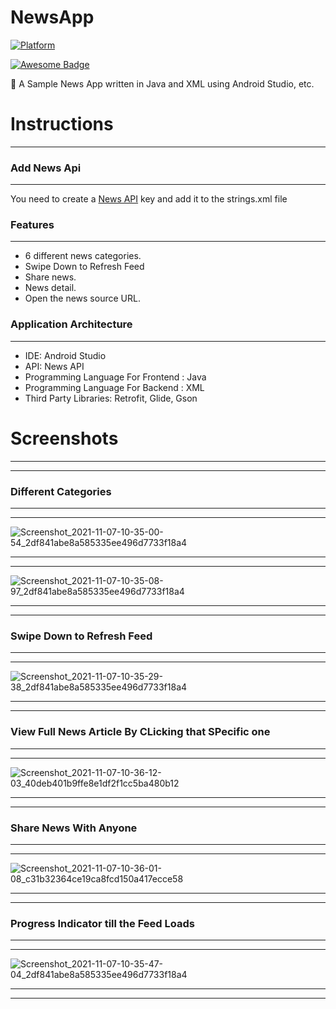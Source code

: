 # NewsApp

[![Platform](https://img.shields.io/badge/platform-Android-yellow.svg)](https://www.android.com)

[![Awesome Badge](https://cdn.rawgit.com/sindresorhus/awesome/d7305f38d29fed78fa85652e3a63e154dd8e8829/media/badge.svg)](https://java-lang.github.io/awesome-java)

📰 A Sample News App written in Java and XML using Android Studio, etc.

# Instructions
---
### Add News Api
---
You need to create a [News API](https://newsapi.org/) key and add it to the strings.xml file

### Features
---
- 6 different news categories.
- Swipe Down to Refresh Feed
- Share news.
- News detail.
- Open the news source URL.

### Application Architecture
---
- IDE: Android Studio
- API: News API
- Programming Language For Frontend : Java
- Programming Language For Backend : XML
- Third Party Libraries: Retrofit, Glide, Gson

# Screenshots 
---
---

### Different Categories
---
---

![Screenshot_2021-11-07-10-35-00-54_2df841abe8a585335ee496d7733f18a4](https://user-images.githubusercontent.com/88925310/140634067-36d23cf2-c5be-47a8-9655-c868620e3147.jpg)

---
---

![Screenshot_2021-11-07-10-35-08-97_2df841abe8a585335ee496d7733f18a4](https://user-images.githubusercontent.com/88925310/140634071-5ce3fb4a-f829-4f7a-b8ac-2b1262b55b60.jpg)

---
---
### Swipe Down to Refresh Feed
---
---
![Screenshot_2021-11-07-10-35-29-38_2df841abe8a585335ee496d7733f18a4](https://user-images.githubusercontent.com/88925310/140634072-854652fe-bcc4-46fe-875f-33292f17ce0d.jpg)

---
---

### View Full News Article By CLicking that SPecific one
---
---
![Screenshot_2021-11-07-10-36-12-03_40deb401b9ffe8e1df2f1cc5ba480b12](https://user-images.githubusercontent.com/88925310/140634084-5432fa53-ded1-45c5-ac4b-21dabcbdbe54.jpg)

---
---

### Share News With Anyone 
---
---
![Screenshot_2021-11-07-10-36-01-08_c31b32364ce19ca8fcd150a417ecce58](https://user-images.githubusercontent.com/88925310/140634083-bfe2f501-108e-4431-9847-0fbc517ddc6c.jpg)

--- 
---

### Progress Indicator till the Feed Loads
---
---
![Screenshot_2021-11-07-10-35-47-04_2df841abe8a585335ee496d7733f18a4](https://user-images.githubusercontent.com/88925310/140634075-5ab311d3-cf3e-41d1-a7bd-21c3da20602c.jpg)

---
---

